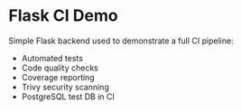 # Flask CI Demo
Simple Flask backend used to demonstrate a full CI pipeline:
- Automated tests
- Code quality checks
- Coverage reporting
- Trivy security scanning
- PostgreSQL test DB in CI
